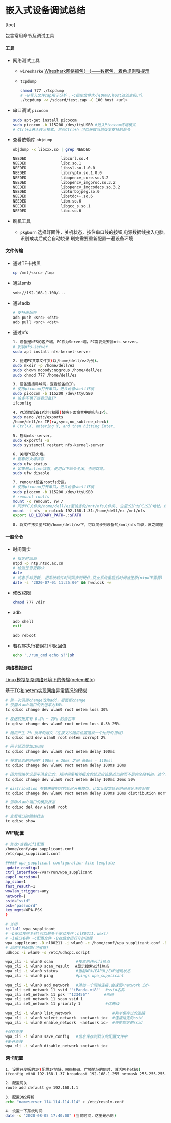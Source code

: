 # 嵌入式设备调试总结
[toc]
<!--toc-->
包含常用命令及调试工具
#### 工具
- 网络测试工具
    - `wiresharke`
    [Wireshark网络抓包(一)——数据包、着色规则和提示](https://www.cnblogs.com/strick/p/6261463.html)

    - `tcpdump`
        ```bash
        chmod 777 ./tcpdump
        # -w写入文件cap用于分析 ,-C指定文件大小100MB,host过滤主机url
        ./tcpdump -w /sdcard/test.cap -C 100 host <url>
        ```
- 串口调试 `picocom`
    ```bash
    sudo apt-get install picocom
    sudo picocom -b 115200 /dev/ttyUSB0 #进入Picocom终端模式
    # Ctrl+a进入转义模式，然后Ctrl+h 可以获取当前版本支持的命令
    ```

- 查看依赖库 `objdump`
    ```bash
    objdump -x libxxx.so | grep NEEDED

    NEEDED               libcurl.so.4
    NEEDED               libz.so.1
    NEEDED               libssl.so.1.0.0
    NEEDED               libcrypto.so.1.0.0
    NEEDED               libopencv_core.so.3.2
    NEEDED               libopencv_imgproc.so.3.2
    NEEDED               libopencv_imgcodecs.so.3.2
    NEEDED               libturbojpeg.so.0
    NEEDED               libstdc++.so.6
    NEEDED               libm.so.6
    NEEDED               libgcc_s.so.1
    NEEDED               libc.so.6
    ```
- 刷机工具
    - `pkgburn`
    选择好固件，关机状态，按住串口线的按钮,电源数据线接入电脑,识别成功后就会自动烧录
    刷完需要重新配置一遍设备环境

#### 文件传输
- 通过TF卡拷贝
    ```bash
    cp /mnt/<src> /tmp
    ```
- 通过smb
    ```bash
    smb://192.168.1.100/...
    ```

- 通过adb
    ```bash
    # 支持通配符
    adb push <src> <dst>
    adb pull <src> <dst>
    ```
- 通过nfs
    ```bash
    1. 设备是NFS的客户端，PC作为Server端，PC需要先安装nts-server。
    # 安装nfs-server
    sudo apt install nfs-kernel-server

    2. 创建PC共享文件夹(以/home/dell/ez为例)。
    sudo mkdir -p /home/dell/ez
    sudo chown nobody:nogroup /home/dell/ez
    sudo chmod 777 /home/dell/ez

    3. 设备连接局域网，查看设备的IP。
    # 使用picocom打开串口，进入设备shell环境
    sudo picocom -b 115200 /dev/ttyUSB0
    # 设备环境下查看设备IP
    ifconfig

    4. PC添加设备IP访问权限(替换下面命令中的实际IP)。
    sudo nano /etc/exports
    /home/dell/ez IP(rw,sync,no_subtree_check)
    # Ctrl+X, entering Y, and then hitting Enter.

    5. 启动nts-server。
    sudo exportfs -a
    sudo systemctl restart nfs-kernel-server

    6. 关闭PC防火墙。
    # 查看防火墙状态
    sudo ufw status
    # 如果是active状态，使用以下命令关闭，否则跳过。
    sudo ufw disable

    7. remount设备rootfs分区。
    # 使用picocom打开串口，进入设备shell环境
    sudo picocom -b 115200 /dev/ttyUSB0
    # remount rootfs
    mount -o remount, rw /
    # 同步PC文件夹/home/dell/ez至设备的/mnt/nfs文件夹, 这里的IP为PC的IP地址。如果mount出现问题，可以ping PC的IP地址查看是否能访问
    mount -t nfs -o nolock 192.168.1.31:/home/dell/ez /mnt/nfs
    export LD_LIBRARY_PATH=.:$PATH

    8. 将文件拷贝至PC的/home/dell/ez下，可以同步到设备的/mnt/nfs目录，反之同理
    ```

#### 一般命令
- 时间同步
    ```bash
    # 指定时间源
    ntpd -p ntp.ntsc.ac.cn
    # 检测是否更新ok
    date
    # 或者手动更新, 把系统软件时间同步到硬件,防止系统重启后时间被还原(ntpd不需要)
    date -s "2020-07-01 11:25:00" && hwclock -w
    ```

- 修改权限
    ```bash
    chmod 777 /dir
    ```

- adb
    ```bash
    adb shell
    exit

    adb reboot
    ```

- 若程序执行错误打印返回值
    ```bash
    echo './run_cmd echo $?'|sh
    ```

#### 网络模拟测试
[Linux模拟复杂网络环境下的传输(netem和tc)](https://blog.csdn.net/shelldon/article/details/54585742)

[基于TC和netem实现网络异常情况的模拟](https://blog.csdn.net/u013128262/article/details/84784663)

```bash
# 第一次调用change改为add，后面都change
# 设置wlan0端口的丢包率为30%
tc qdisc change dev wlan0 root netem loss 30%

# 发送的报文有 0.3% ~ 25% 的丢包率
tc qdisc change dev wlan0 root netem loss 0.3% 25%

# 随机产生 2% 损坏的报文（在报文的随机位置造成一个比特的错误）
tc qdisc add dev wlan0 root netem corrupt 2%

# 网卡延迟增加100ms
tc qdisc change dev wlan0 root netem delay 100ms

# 报文延迟的时间在 100ms ± 20ms 之间（90ms - 110ms）
tc qdisc change dev wlan0 root netem delay 100ms 20ms

# 因为网络状况是平滑变化的，短时间里相邻报文的延迟应该是近似的而不是完全随机的。这个值是个百分比，如果为 100%，就退化到固定延迟的情况；如果是 0% 则退化到随机延迟的情况
tc qdisc change dev wlan0 root netem delay 100ms 20ms 50%

# distribution 参数来限制它的延迟分布模型。比如让报文延迟时间满足正态分布
tc qdisc change dev wlan0 root netem delay 100ms 20ms distribution normal

# 清除wlan0端口的模拟状态
tc qdisc del dev wlan0 root

# 查看端口的限制状态
tc qdisc show
```

#### WIFI配置
```bash
# 修改/查看wifi配置
/home/conf/wpa_supplicant.conf
/etc/wpa_supplicant.conf

##### wpa_supplicant configuration file template
update_config=1
ctrl_interface=/var/run/wpa_supplicant
eapol_version=1
ap_scan=1
fast_reauth=1
wowlan_triggers=any
network={
ssid="ssid"
psk="password"
key_mgmt=WPA-PSK
}

# 关闭
killall wpa_supplicant
# -D驱动程序名称(可以是多个驱动程序：nl80211，wext)
# -i接口名称 -c配置文件 -B在后台运行守护进程
wpa_supplicant -D nl80211 -i wlan0 -c /home/conf/wpa_supplicant.conf -B
# 动态主机配置(可省略)
udhcpc -i wlan0 -s /etc/udhcpc.script
```

```bash
wpa_cli -i wlan0 scan          #搜索附件wifi热点
wpa_cli -i wlan0 scan_result 　#显示搜索wifi热点
wpa_cli -i wlan0 status        #当前WPA/EAPOL/EAP通讯状态
wpa_cli -i wlan0 ping          #pings wpa_supplicant

wpa_cli -i wlan0 add_network   #添加一个网络连接,会返回<network id>
wpa_cli set_network 11 ssid '"iPanda-mi8"'  #ssid名称
wpa_cli set_network 11 psk '"123456"'　　   #密码
wpa_cli set_network 11 scan_ssid 1
wpa_cli set_network 11 priority 1           #优先级

wpa_cli -i wlan0 list_network                  #列举保存过的连接
wpa_cli -i wlan0 select_network  <network id>  #连接指定的ssid
wpa_cli -i wlan0 enable_network  <network id>  #使能制定的ssid

#保存连接
wpa_cli -i wlan0 save_config   #信息保存到默认的配置文件中
#断开连接
wpa_cli -i wlan0 disable_network <network id>
```

#### 网卡配置
```bash
1. 设置开发板的IP(配置IP地址、网络掩码、广播地址的同时，激活网卡eth0)
ifconfig eth0 192.168.1.37 broadcast 192.168.1.255 netmask 255.255.255.0 up

2. 配置网关
route add default gw 192.168.1.1

3. 配置DNS解析
echo "nameserver 114.114.114.114" > /etc/resolv.conf

4. 设置一下系统时间
date -s "2020-08-05 17:40:00" (当前时间，这里是示例)
```

